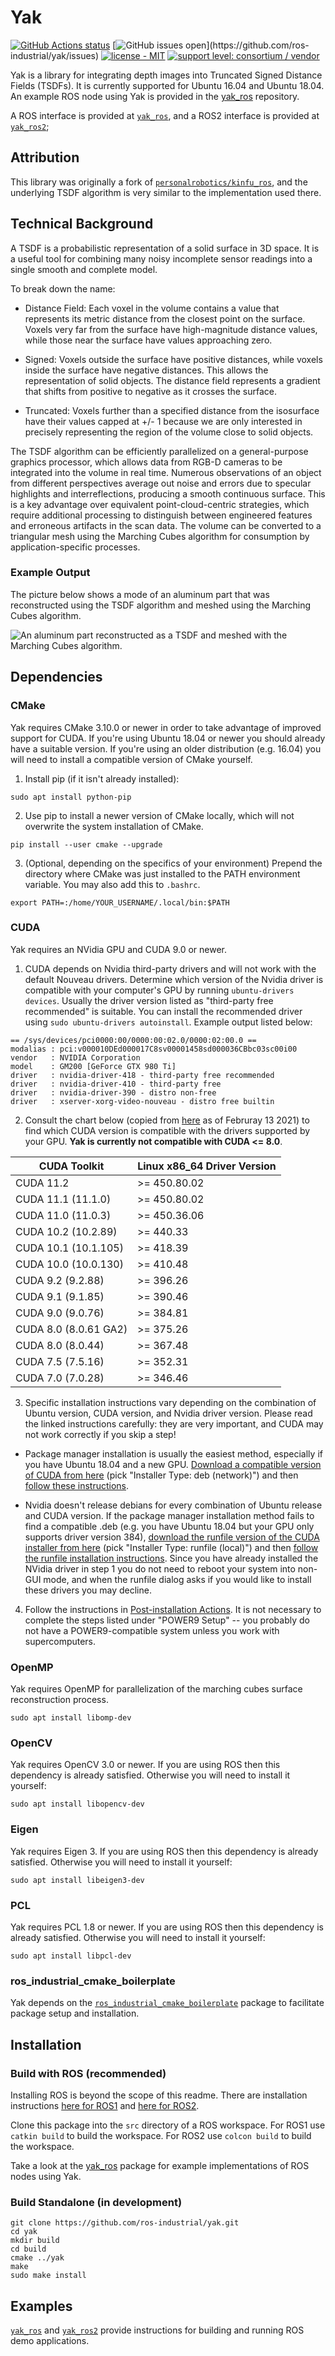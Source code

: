 # Yak

[![GitHub Actions status](https://github.com/ros-industrial/yak/workflows/CI/badge.svg?branch=devel)](https://github.com/ros-industrial/yak/actions)
[![GitHub issues open](https://img.shields.io/github/issues/ros-industrial/yak.svg?)](https://github.com/ros-industrial/yak/issues)
[![license - MIT](https://img.shields.io/badge/License-MIT-yellow.svg)](https://opensource.org/licenses/MIT)
[![support level: consortium / vendor](https://img.shields.io/badge/support%20level-consortium%20/%20vendor-brightgreen.svg)](http://rosindustrial.org/news/2016/10/7/better-supporting-a-growing-ros-industrial-software-platform)

Yak is a library for integrating depth images into Truncated Signed Distance Fields (TSDFs). It is currently supported for Ubuntu 16.04 and Ubuntu 18.04. An example ROS node using Yak is provided in the [yak_ros](https://github.com/ros-industrial/yak_ros) repository.

A ROS interface is provided at [`yak_ros`](https://github.com/ros-industrial/yak_ros), and a ROS2 interface is provided at [`yak_ros2`](https://github.com/ros-industrial/yak_ros2);

## Attribution

This library was originally a fork of [`personalrobotics/kinfu_ros`](https://github.com/personalrobotics/kinfu_ros), and the underlying TSDF algorithm is very similar to the implementation used there.

## Technical Background

A TSDF is a probabilistic representation of a solid surface in 3D space. It is a useful tool for combining many noisy incomplete sensor readings into a single smooth and complete model.

To break down the name:

- Distance Field: Each voxel in the volume contains a value that represents its metric distance from the closest point on the surface. Voxels very far from the surface have high-magnitude distance values, while those near the surface have values approaching zero.

- Signed: Voxels outside the surface have positive distances, while voxels inside the surface have negative distances. This allows the representation of solid objects. The distance field represents a gradient that shifts from positive to negative as it crosses the surface.

- Truncated: Voxels further than a specified distance from the isosurface have their values capped at +/- 1 because we are only interested in precisely representing the region of the volume close to solid objects.

The TSDF algorithm can be efficiently parallelized on a general-purpose graphics processor, which allows data from RGB-D cameras to be integrated into the volume in real time. Numerous observations of an object from different perspectives average out noise and errors due to specular highlights and interreflections, producing a smooth continuous surface. This is a key advantage over equivalent point-cloud-centric strategies, which require additional processing to distinguish between engineered features and erroneous artifacts in the scan data. The volume can be converted to a triangular mesh using the Marching Cubes algorithm for consumption by application-specific processes.

### Example Output

The picture below shows a mode of an aluminum part that was reconstructed using the TSDF algorithm and meshed using the Marching Cubes algorithm.

![An aluminum part reconstructed as a TSDF and meshed with the Marching Cubes algorithm.](/aluminum_channel_mesh.png)

## Dependencies

### CMake

Yak requires CMake 3.10.0 or newer in order to take advantage of improved support for CUDA. If you're using Ubuntu 18.04 or newer you should already have a suitable version. If you're using an older distribution (e.g. 16.04) you will need to install a compatible version of CMake yourself.

1. Install pip (if it isn't already installed):
```
sudo apt install python-pip
```

2. Use pip to install a newer version of CMake locally, which will not overwrite the system installation of CMake.
```
pip install --user cmake --upgrade
```

3. (Optional, depending on the specifics of your environment) Prepend the directory where CMake was just installed to the PATH environment variable. You may also add this to `.bashrc`.
```
export PATH=:/home/YOUR_USERNAME/.local/bin:$PATH
```

### CUDA

Yak requires an NVidia GPU and CUDA 9.0 or newer.

1. CUDA depends on Nvidia third-party drivers and will not work with the default Nouveau drivers. Determine which version of the Nvidia driver is compatible with your computer's GPU by running `ubuntu-drivers devices`. Usually the driver version listed as "third-party free recommended" is suitable. You can install the recommended driver using `sudo ubuntu-drivers autoinstall`. Example output listed below:

```
== /sys/devices/pci0000:00/0000:00:02.0/0000:02:00.0 ==
modalias : pci:v000010DEd000017C8sv00001458sd000036CBbc03sc00i00
vendor   : NVIDIA Corporation
model    : GM200 [GeForce GTX 980 Ti]
driver   : nvidia-driver-418 - third-party free recommended
driver   : nvidia-driver-410 - third-party free
driver   : nvidia-driver-390 - distro non-free
driver   : xserver-xorg-video-nouveau - distro free builtin
```

2. Consult the chart below (copied from [here](https://docs.nvidia.com/deploy/cuda-compatibility/index.html#binary-compatibility__table-toolkit-driver) as of Februray 13 2021) to find which CUDA version is compatible with the drivers supported by your GPU. **Yak is currently not compatible with CUDA <= 8.0**.

| CUDA Toolkit | Linux x86_64 Driver Version |
|---|---|
| CUDA 11.2 | >= 450.80.02 |
| CUDA 11.1 (11.1.0) | >= 450.80.02 |
| CUDA 11.0 (11.0.3) | >= 450.36.06 |
| CUDA 10.2 (10.2.89) | >= 440.33 |
| CUDA 10.1 (10.1.105) | >= 418.39 |
| CUDA 10.0 (10.0.130) | >= 410.48 | 
| CUDA 9.2 (9.2.88) | >= 396.26 |
| CUDA 9.1 (9.1.85) | >= 390.46 |
| CUDA 9.0 (9.0.76) | >= 384.81 |
| CUDA 8.0 (8.0.61 GA2) | >= 375.26 |
| CUDA 8.0 (8.0.44) | >= 367.48 | 
| CUDA 7.5 (7.5.16) | >= 352.31 |
| CUDA 7.0 (7.0.28) | >= 346.46 |

3. Specific installation instructions vary depending on the combination of Ubuntu version, CUDA version, and Nvidia driver version. Please read the linked instructions carefully: they are very important, and CUDA may not work correctly if you skip a step!

- Package manager installation is usually the easiest method, especially if you have Ubuntu 18.04 and a new GPU. [Download a compatible version of CUDA from here](https://developer.nvidia.com/cuda-toolkit-archive) (pick "Installer Type: deb (network)") and then [follow these instructions](https://docs.nvidia.com/cuda/cuda-quick-start-guide/index.html#ubuntu-x86_64-deb). 

- Nvidia doesn't release debians for every combination of Ubuntu release and CUDA version. If the package manager installation method fails to find a compatible .deb (e.g. you have Ubuntu 18.04 but your GPU only supports driver version 384), [download the runfile version of the CUDA installer from here](https://developer.nvidia.com/cuda-toolkit-archive) (pick "Installer Type: runfile (local)") and then [follow the runfile installation instructions](https://docs.nvidia.com/cuda/cuda-installation-guide-linux/index.html#runfile). Since you have already installed the NVidia driver in step 1 you do not need to reboot your system into non-GUI mode, and when the runfile dialog asks if you would like to install these drivers you may decline.

4. Follow the instructions in [Post-installation Actions](https://docs.nvidia.com/cuda/cuda-installation-guide-linux/index.html#post-installation-actions). It is not necessary to complete the steps listed under "POWER9 Setup" -- you probably do not have a POWER9-compatible system unless you work with supercomputers.

### OpenMP

Yak requires OpenMP for parallelization of the marching cubes surface reconstruction process.
```
sudo apt install libomp-dev
```

### OpenCV

Yak requires OpenCV 3.0 or newer. If you are using ROS then this dependency is already satisfied. Otherwise you will need to install it yourself:
```
sudo apt install libopencv-dev
```

### Eigen

Yak requires Eigen 3. If you are using ROS then this dependency is already satisfied. Otherwise you will need to install it yourself:
```
sudo apt install libeigen3-dev
```

### PCL

Yak requires PCL 1.8 or newer. If you are using ROS then this dependency is already satisfied. Otherwise you will need to install it yourself:
```
sudo apt install libpcl-dev
```

### ros_industrial_cmake_boilerplate

Yak depends on the [`ros_industrial_cmake_boilerplate`](https://github.com/ros-industrial/ros_industrial_cmake_boilerplate>) package to facilitate package setup and installation.


## Installation

### Build with ROS (recommended)

Installing ROS is beyond the scope of this readme. There are installation instructions [here for ROS1](http://wiki.ros.org/melodic/Installation/Ubuntu) and [here for ROS2](https://index.ros.org/doc/ros2/Installation/Dashing/Linux-Install-Debians/).

Clone this package into the `src` directory of a ROS workspace. For ROS1 use `catkin build` to build the workspace. For ROS2 use `colcon build` to build the workspace.

Take a look at the [yak_ros](https://github.com/ros-industrial/yak_ros) package for example implementations of ROS nodes using Yak.

### Build Standalone (in development)

```
git clone https://github.com/ros-industrial/yak.git
cd yak
mkdir build
cd build
cmake ../yak
make
sudo make install
```

## Examples

[`yak_ros`](https://github.com/ros-industrial/yak_ros) and [`yak_ros2`](https://github.com/ros-industrial/yak_ros2) provide instructions for building and running ROS demo applications.
